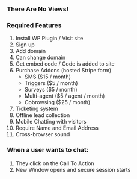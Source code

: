 ### There Are No Views!

### Required Features

1. Install WP Plugin / Visit site
2. Sign up
3. Add domain
4. Can change domain
5. Get embed code / Code is added to site
6. Purchase Addons (hosted Stripe form)
   - SMS ($15 / month)
   - Triggers ($5 / month)
   - Surveys ($5 / month)
   - Multi-agent ($5 / agent / month)
   - Cobrowsing ($25 / month)
7. Ticketing system
8. Offline lead collection
9. Mobile Chatting with visitors
10. Require Name and Email Address
11. Cross-browser sound

### When a user wants to chat:

1. They click on the Call To Action
2. New Window opens and secure session starts